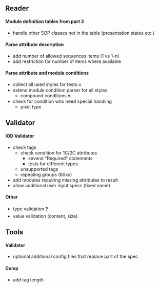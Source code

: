 ## Reader

#### Module definition tables from part 3
* handle other SOP classes not in the table (presentation states etc.)

#### Parse attribute description
* add number of allowed sequences items (1 vs 1-n)
* add restriction for number of items where available

#### Parse attribute and module conditions
* collect all used styles for tests :on:
* extend module condition parser for all styles
    * compound conditions :on:
* check for condition who need special handling
    * pixel type

## Validator

#### IOD Validator
* check tags
    * check condition for 1C/2C attributes
        * several "Required" statements
        * tests for different types
    * unsupported tags
    * repeating groups (60xx)
* add modules requiring missing attributes to result
* allow additional user input specs (fixed name)

#### Other
* type validation :question:
* value validation (content, size)

## Tools

#### Validator
* optional additional config files that replace part of the spec

#### Dump
* add tag length
